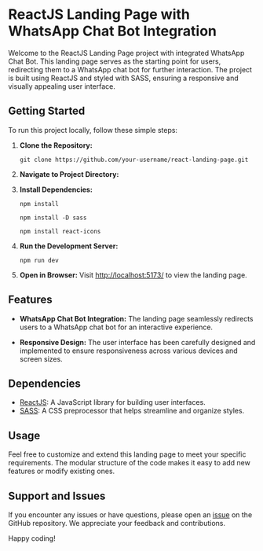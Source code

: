 # ReactJS Landing Page with WhatsApp Chat Bot Integration

Welcome to the ReactJS Landing Page project with integrated WhatsApp Chat Bot. This landing page serves as the starting point for users, redirecting them to a WhatsApp chat bot for further interaction. The project is built using ReactJS and styled with SASS, ensuring a responsive and visually appealing user interface.

## Getting Started

To run this project locally, follow these simple steps:

1. **Clone the Repository:**

   ```
   git clone https://github.com/your-username/react-landing-page.git
   ```

2. **Navigate to Project Directory:**

   

3. **Install Dependencies:**

   ```
   npm install
   ```
   ```
   npm install -D sass
   ```
    ```
   npm install react-icons
   ```
   

4. **Run the Development Server:**

   ```
   npm run dev
   ```

5. **Open in Browser:**
   Visit [http://localhost:5173/](http://localhost:5173/) to view the landing page.

## Features

- **WhatsApp Chat Bot Integration:**
  The landing page seamlessly redirects users to a WhatsApp chat bot for an interactive experience.

- **Responsive Design:**
  The user interface has been carefully designed and implemented to ensure responsiveness across various devices and screen sizes.

## Dependencies

- [ReactJS](https://reactjs.org/): A JavaScript library for building user interfaces.
- [SASS](https://sass-lang.com/): A CSS preprocessor that helps streamline and organize styles.

## Usage

Feel free to customize and extend this landing page to meet your specific requirements. The modular structure of the code makes it easy to add new features or modify existing ones.

## Support and Issues

If you encounter any issues or have questions, please open an [issue](https://github.com/your-username/react-landing-page/issues) on the GitHub repository. We appreciate your feedback and contributions.

Happy coding!
